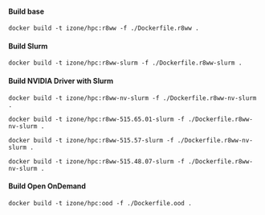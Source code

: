 #### Build base
``docker build -t izone/hpc:r8ww -f ./Dockerfile.r8ww .``

#### Build Slurm
``docker build -t izone/hpc:r8ww-slurm -f ./Dockerfile.r8ww-slurm .``

#### Build NVIDIA Driver with Slurm
``docker build -t izone/hpc:r8ww-nv-slurm -f ./Dockerfile.r8ww-nv-slurm .``

``docker build -t izone/hpc:r8ww-515.65.01-slurm -f ./Dockerfile.r8ww-nv-slurm .``

``docker build -t izone/hpc:r8ww-515.57-slurm -f ./Dockerfile.r8ww-nv-slurm .``

``docker build -t izone/hpc:r8ww-515.48.07-slurm -f ./Dockerfile.r8ww-nv-slurm .``

#### Build Open OnDemand
``docker build -t izone/hpc:ood -f ./Dockerfile.ood .``

